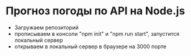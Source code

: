 # Прогноз погоды по API на Node.js

- Загружаем репозиторий
- прописываем в консоли "npm init" и "npm run start", запустится локальный сервер
- открываем в локальный сервер в браузере на 3000 порте
